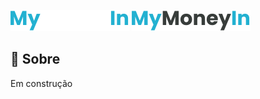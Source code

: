 ![MyMoneyIn Logo](https://raw.githubusercontent.com/viniengelage/mymoneyin/main/assets/md-title-logo-light.svg#gh-dark-mode-only)
![MyMoneyIn Logo](https://raw.githubusercontent.com/viniengelage/mymoneyin/main/assets/md-title-logo-dark.svg#gh-light-mode-only)


## :blue_book: Sobre
Em construção
